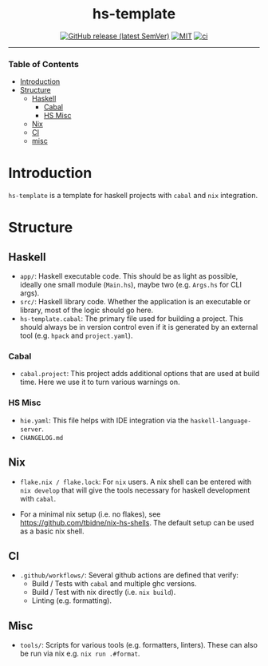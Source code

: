 <div align="center">

# hs-template

[![GitHub release (latest SemVer)](https://img.shields.io/github/v/release/tbidne/hs-template?include_prereleases&sort=semver)](https://github.com/tbidne/hs-template/releases/)
[![MIT](https://img.shields.io/github/license/tbidne/hs-template?color=blue)](https://opensource.org/licenses/MIT)
[![ci](http://img.shields.io/github/actions/workflow/status/tbidne/hs-template/ci.yaml?branch=main)](https://github.com/tbidne/hs-template/actions/workflows/ci.yaml)

</div>

---

### Table of Contents
- [Introduction](#introduction)
- [Structure](#structure)
  - [Haskell](#haskell)
    - [Cabal](#cabal)
    - [HS Misc](#hs-misc)
  - [Nix](#nix)
  - [CI](#ci)
  - [misc](#misc)

# Introduction

`hs-template` is a template for haskell projects with `cabal` and `nix` integration.

# Structure

## Haskell

* `app/`: Haskell executable code. This should be as light as possible, ideally one small module (`Main.hs`), maybe two (e.g. `Args.hs` for CLI args).
* `src/`: Haskell library code. Whether the application is an executable or library, most of the logic should go here.
* `hs-template.cabal`: The primary file used for building a project. This should always be in version control even if it is generated by an external tool (e.g. `hpack` and `project.yaml`).

### Cabal

* `cabal.project`: This project adds additional options that are used at build time. Here we use it to turn various warnings on.

### HS Misc

* `hie.yaml`: This file helps with IDE integration via the `haskell-language-server`.
* `CHANGELOG.md`

## Nix

* `flake.nix / flake.lock`: For `nix` users. A nix shell can be entered with `nix develop` that will give the tools necessary for haskell development with `cabal`.

* For a minimal nix setup (i.e. no flakes), see https://github.com/tbidne/nix-hs-shells. The default setup can be used as a basic nix shell.

## CI

* `.github/workflows/`: Several github actions are defined that verify:
  * Build / Tests with `cabal` and multiple ghc versions.
  * Build / Test with nix directly (i.e. `nix build`).
  * Linting (e.g. formatting).

## Misc

* `tools/`: Scripts for various tools (e.g. formatters, linters). These can also be run via nix e.g. `nix run .#format`.
